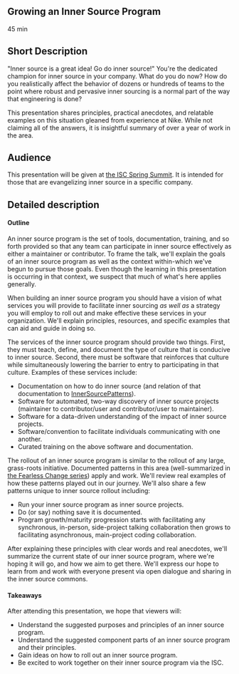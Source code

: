 ## Growing an Inner Source Program

45 min

## Short Description

"Inner source is a great idea! Go do inner source!"
You're the dedicated champion for inner source in your company.
What do you do now?
How do you realistically affect the behavior of dozens or hundreds of teams to the point where robust and pervasive inner sourcing is a normal part of the way that engineering is done?

This presentation shares principles, practical anecdotes, and relatable examples on this situation gleaned from experience at Nike.
While not claiming all of the answers, it is insightful summary of over a year of work in the area.

## Audience
This presentation will be given at [the ISC Spring Summit](http://paypal.github.io/InnerSourceCommons/events/isc-spring-2018-agenda/).
It is intended for those that are evangelizing inner source in a specific company.

## Detailed description

#### Outline

An inner source program is the set of tools, documentation, training, and so forth provided so that any team can participate in inner source effectively as either a maintainer or contributor.
To frame the talk, we'll explain the goals of an inner source program as well as the context within-which we've begun to pursue those goals.
Even though the learning in this presentation is occurring in that context, we suspect that much of what's here applies generally.

When building an inner source program you should have a vision of what services you will provide to facilitate inner sourcing _as well as_ a strategy you will employ to roll out and make effective these services in your organization.
We'll explain principles, resources, and specific examples that can aid and guide in doing so.

The services of the inner source program should provide two things.
First, they must teach, define, and document the type of culture that is conducive to inner source.
Second, there must be software that reinforces that culture while simultaneously lowering the barrier to entry to participating in that culture.
Examples of these services include:

* Documentation on how to do inner source (and relation of that documentation to [InnerSourcePatterns](http://innersourcecommons.org/patterns)).
* Software for automated, two-way discovery of inner source projects (maintainer to contributor/user and contributor/user to maintainer).
* Software for a data-driven understanding of the impact of inner source projects.
* Software/convention to facilitate individuals communicating with one another.
* Curated training on the above software and documentation.

The rollout of an inner source program is similar to the rollout of any large, grass-roots initiative.
Documented patterns in this area (well-summarized in [the Fearless Change series](http://www.fearlesschangepatterns.com/)) apply and work.
We'll review real examples of how these patterns played out in our journey.
We'll also share a few patterns unique to inner source rollout including:

* Run your inner source program as inner source projects.
* Do (or say) nothing save it is documented.
* Program growth/maturity progression starts with facilitating any synchronous, in-person, side-project talking collaboration then grows to facilitating asynchronous, main-project coding collaboration.

After explaining these principles with clear words and real anecdotes, we'll summarize the current state of our inner source program, where we're hoping it will go, and how we aim to get there. We'll express our hope to learn from and work with everyone present via open dialogue and sharing in the inner source commons.

#### Takeaways

After attending this presentation, we hope that viewers will:

* Understand the suggested purposes and principles of an inner source program.
* Understand the suggested component parts of an inner source program and their principles.
* Gain ideas on how to roll out an inner source program.
* Be excited to work together on their inner source program via the ISC.
